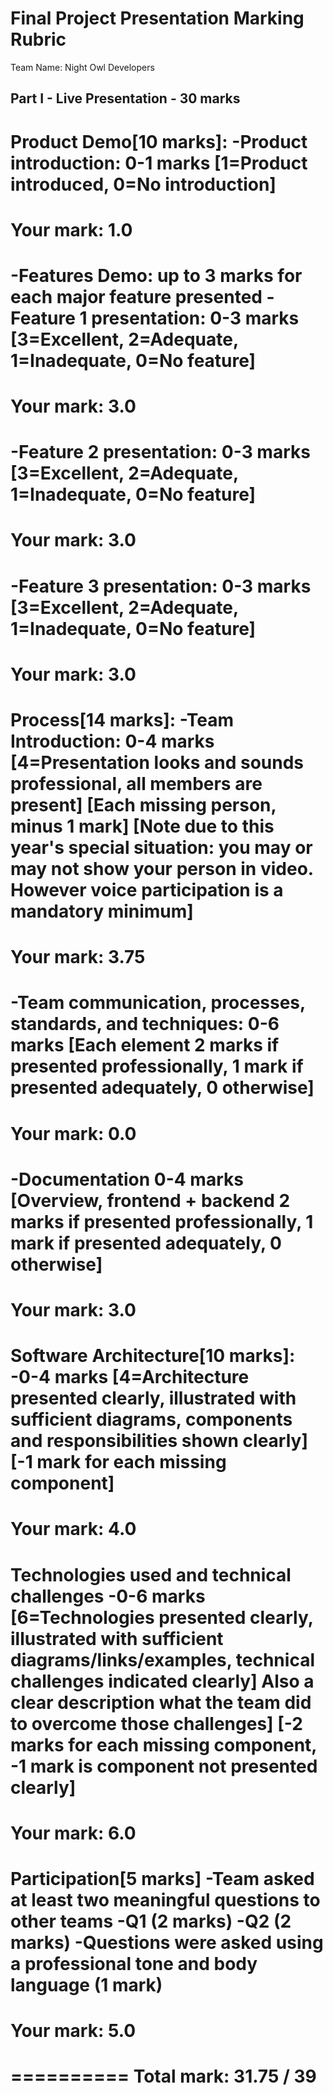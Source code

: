 Final Project Presentation Marking Rubric
=========================================
Team Name: Night Owl Developers

Part I - Live Presentation - 30 marks
------------------------------------
Product Demo[10 marks]:
-Product introduction: 0-1 marks [1=Product introduced, 0=No introduction]
==========
Your mark: 1.0
==========
-Features Demo: up to 3 marks for each major feature presented
-Feature 1 presentation: 
 0-3 marks [3=Excellent, 2=Adequate, 1=Inadequate, 0=No feature]
==========
 Your mark: 3.0
==========
-Feature 2 presentation: 
 0-3 marks [3=Excellent, 2=Adequate, 1=Inadequate, 0=No feature]
==========
 Your mark: 3.0
==========
-Feature 3 presentation: 
 0-3 marks [3=Excellent, 2=Adequate, 1=Inadequate, 0=No feature]
==========
 Your mark: 3.0
==========
Process[14 marks]:
-Team Introduction:
 0-4 marks 
 [4=Presentation looks and sounds professional, all members are present]
 [Each missing person, minus 1 mark]
 [Note due to this year's special situation: you may or may not show your person in video. However voice participation is a mandatory minimum]
==========
 Your mark: 3.75
==========
-Team communication, processes, standards, and techniques:
 0-6 marks 
 [Each element 2 marks if presented professionally, 1 mark if presented adequately, 0 otherwise]
==========
 Your mark: 0.0
==========
 -Documentation
 0-4 marks 
 [Overview, frontend + backend 2 marks if presented professionally, 1 mark if presented adequately, 0 otherwise]
==========
 Your mark: 3.0
==========
Software Architecture[10 marks]:
-0-4 marks
  [4=Architecture presented clearly, illustrated with sufficient diagrams, components and responsibilities shown clearly]
  [-1 mark for each missing component]
==========
 Your mark: 4.0
==========
Technologies used and technical challenges 
 -0-6 marks
  [6=Technologies presented clearly, illustrated with sufficient diagrams/links/examples, technical challenges indicated clearly]
  Also a clear description what the team did to overcome those challenges]
  [-2 marks for each missing component, -1 mark is component not presented clearly]
==========
 Your mark: 6.0
==========
Participation[5 marks]
 -Team asked at least two meaningful questions to other teams
 -Q1 (2 marks) 
 -Q2 (2 marks) 
 -Questions were asked using a professional tone and body language (1 mark) 
==========
 Your mark: 5.0
==========
==========
 Total mark: 31.75 / 39
==========

